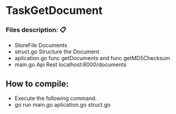 # TaskGetDocument
### Files description: 📋

* StoreFile	       Documents 
* struct.go	       Structure the Document
* aplication.go		func getDocuments and func getMD5Checksum
* main.go         Api Rest localhost:8000/documents

## How to compile:

* Execute the following command.
* go run main.go aplication.go struct.go
